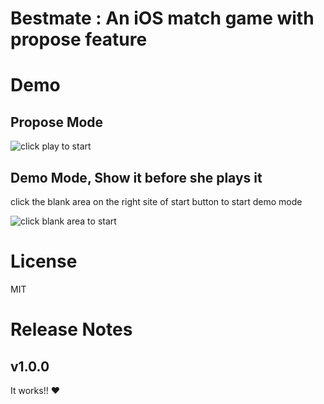 # Bestmate : An iOS match game with propose feature

# Demo

## Propose Mode

![click play to start](https://raw.githubusercontent.com/johnlinvc/bestmate/develop/propose_demo.gif)

## Demo Mode, Show it before she plays it

click the blank area on the right site of start button to start demo mode

![click blank area to start](https://raw.githubusercontent.com/johnlinvc/bestmate/develop/normal_demo.gif)

# License
MIT

# Release Notes

## v1.0.0

It works!! ❤️  
